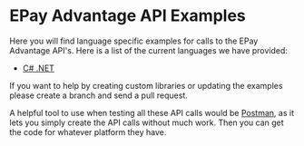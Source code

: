 EPay Advantage API Examples
======================

Here you will find language specific examples for calls to the EPay Advantage API's.  Here is a list of the current languages we have provided:

* [C# .NET](C#%20.NET(RestSharp))

If you want to help by creating custom libraries or updating the examples please create a branch and send a pull request.

A helpful tool to use when testing all these API calls would be [Postman](https://www.getpostman.com/), as it lets you simply create the API calls without much work. Then you can get the code for whatever platform they have.
